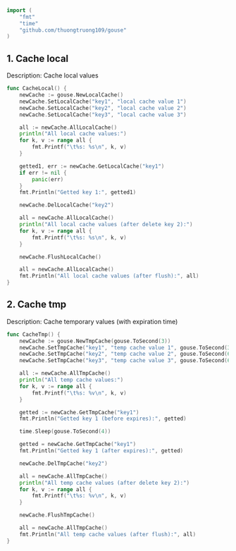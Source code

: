 
# <Badge style='font-size: 1.8rem; text-shadow: 1px 1px 2px rgba(0, 0, 0, 0.3); padding: 0.35rem 0.75rem 0.35rem 0;' type='info' text='🔖 Cache' />


```go
import (
	"fmt"
	"time"
	"github.com/thuongtruong109/gouse"
)
```

## 1. Cache local

Description: Cache local values<br>

```go
func CacheLocal() {
	newCache := gouse.NewLocalCache()
	newCache.SetLocalCache("key1", "local cache value 1")
	newCache.SetLocalCache("key2", "local cache value 2")
	newCache.SetLocalCache("key3", "local cache value 3")

	all := newCache.AllLocalCache()
	println("All local cache values:")
	for k, v := range all {
		fmt.Printf("\t%s: %s\n", k, v)
	}

	getted1, err := newCache.GetLocalCache("key1")
	if err != nil {
		panic(err)
	}
	fmt.Println("Getted key 1:", getted1)

	newCache.DelLocalCache("key2")

	all = newCache.AllLocalCache()
	println("All local cache values (after delete key 2):")
	for k, v := range all {
		fmt.Printf("\t%s: %s\n", k, v)
	}

	newCache.FlushLocalCache()

	all = newCache.AllLocalCache()
	fmt.Println("All local cache values (after flush):", all)
}
```

## 2. Cache tmp

Description: Cache temporary values (with expiration time)<br>

```go
func CacheTmp() {
	newCache := gouse.NewTmpCache(gouse.ToSecond(3))
	newCache.SetTmpCache("key1", "temp cache value 1", gouse.ToSecond(3))
	newCache.SetTmpCache("key2", "temp cache value 2", gouse.ToSecond(6))
	newCache.SetTmpCache("key3", "temp cache value 3", gouse.ToSecond(6))

	all := newCache.AllTmpCache()
	println("All temp cache values:")
	for k, v := range all {
		fmt.Printf("\t%s: %v\n", k, v)
	}

	getted := newCache.GetTmpCache("key1")
	fmt.Println("Getted key 1 (before expires):", getted)

	time.Sleep(gouse.ToSecond(4))

	getted = newCache.GetTmpCache("key1")
	fmt.Println("Getted key 1 (after expires):", getted)

	newCache.DelTmpCache("key2")

	all = newCache.AllTmpCache()
	println("All temp cache values (after delete key 2):")
	for k, v := range all {
		fmt.Printf("\t%s: %v\n", k, v)
	}

	newCache.FlushTmpCache()

	all = newCache.AllTmpCache()
	fmt.Println("All temp cache values (after flush):", all)
}
```
